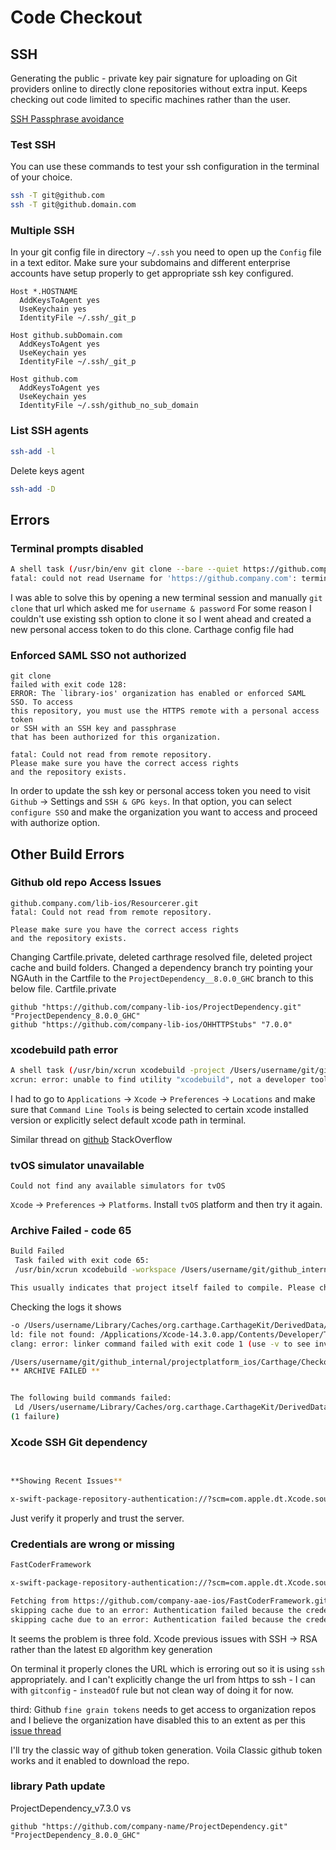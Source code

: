 # Code Checkout

## SSH

Generating the public - private key pair signature for uploading on Git providers online to directly clone repositories without extra input.
Keeps checking out code limited to specific machines rather than the user.

[SSH Passphrase avoidance](https://superuser.com/questions/988185/how-to-avoid-being-asked-enter-passphrase-for-key-when-im-doing-ssh-operatio)

### Test SSH

You can use these commands to test your ssh configuration in the terminal of your choice.

```bash
ssh -T git@github.com
ssh -T git@github.domain.com
```

### Multiple SSH

In your git config file in directory `~/.ssh` you need to open up the `Config` file in a text editor.
Make sure your subdomains and different enterprise accounts have setup properly to get appropriate ssh key configured.

```text
Host *.HOSTNAME
  AddKeysToAgent yes
  UseKeychain yes
  IdentityFile ~/.ssh/_git_p

Host github.subDomain.com
  AddKeysToAgent yes
  UseKeychain yes
  IdentityFile ~/.ssh/_git_p

Host github.com
  AddKeysToAgent yes
  UseKeychain yes
  IdentityFile ~/.ssh/github_no_sub_domain
```

### List SSH agents

```bash
ssh-add -l
```

Delete keys agent

```bash
ssh-add -D
```

## Errors

### Terminal prompts disabled

```bash
A shell task (/usr/bin/env git clone --bare --quiet https://github.company.com/project/repo.git /Users/username/Library/Caches/org.carthage.CarthageKit/dependencies/OHHTTPStubs) failed with exit code 128:
fatal: could not read Username for 'https://github.company.com': terminal prompts disabled
```

I was able to solve this by opening a new terminal session and manually `git clone` that url which asked me for `username & password`
For some reason I couldn't use existing ssh option to clone it so I went ahead and created a new personal access token to do this clone.
Carthage config file had 

### Enforced SAML SSO not authorized

```text  
git clone 
failed with exit code 128:
ERROR: The `library-ios' organization has enabled or enforced SAML SSO. To access
this repository, you must use the HTTPS remote with a personal access token
or SSH with an SSH key and passphrase
that has been authorized for this organization.

fatal: Could not read from remote repository.
Please make sure you have the correct access rights
and the repository exists.
```

In order to update the ssh key or personal access token you need to visit `Github` -> Settings and `SSH & GPG keys`.
In that option, you can select `configure SSO` and make the organization you want to access and proceed with authorize option.

## Other Build Errors

### Github old repo Access Issues

```log
github.company.com/lib-ios/Resourcerer.git 
fatal: Could not read from remote repository.

Please make sure you have the correct access rights
and the repository exists.
```

Changing Cartfile.private, deleted carthrage resolved file, deleted project cache and build folders.
Changed a dependency branch 
try pointing your NGAuth in the Cartfile to the `ProjectDependency__8.0.0_GHC` branch to this below file.
Cartfile.private

```text
github "https://github.com/company-lib-ios/ProjectDependency.git" "ProjectDependency_8.0.0_GHC"
github "https://github.com/company-lib-ios/OHHTTPStubs" "7.0.0"
```

### xcodebuild path error

```bash
A shell task (/usr/bin/xcrun xcodebuild -project /Users/username/git/github_internal/projectplatform_ios/Carthage/Checkouts/FastCoderFramework/FastCoder.xcodeproj CODE_SIGNING_REQUIRED=NO CODE_SIGN_IDENTITY= CARTHAGE=YES -list) failed with exit code 72:
xcrun: error: unable to find utility "xcodebuild", not a developer tool or in PATH
```

I had to go to `Applications` -> `Xcode` -> `Preferences` -> `Locations` and make sure that `Command Line Tools` is being selected to certain xcode installed version or explicitly select default xcode path in terminal.

Similar thread on [github](https://github.com/XcodesOrg/XcodesApp/issues/254#issuecomment-1210938365) StackOverflow

### tvOS simulator unavailable

```text
Could not find any available simulators for tvOS
```

 `Xcode` -> `Preferences` -> `Platforms`. Install `tvOS` platform and then try it again.

### Archive Failed - code 65

```bash
Build Failed
 Task failed with exit code 65:
 /usr/bin/xcrun xcodebuild -workspace /Users/username/git/github_internal/projectplatform_ios/Carthage/Checkouts/OHHTTPStubs/OHHTTPStubs/OHHTTPStubs.xcworkspace -scheme OHHTTPStubs\ Mac\ Framework -configuration Release -derivedDataPath /Users/username/Library/Caches/org.carthage.CarthageKit/DerivedData/14.3_14E222b/OHHTTPStubs/7.0.0 ONLY_ACTIVE_ARCH=NO CODE_SIGNING_REQUIRED=NO CODE_SIGN_IDENTITY= CARTHAGE=YES archive VALIDATE_WORKSPACE=NO -archivePath /var/folders/2k/9fdzvdzx13nfcvq2p27r3zsc0000gp/T/OHHTTPStubs SKIP_INSTALL=YES GCC_INSTRUMENT_PROGRAM_FLOW_ARCS=NO CLANG_ENABLE_CODE_COVERAGE=NO STRIP_INSTALLED_PRODUCT=NO (launched in /Users/username/git/github_internal/projectplatform_ios/Carthage/Checkouts/OHHTTPStubs)

This usually indicates that project itself failed to compile. Please check the xcodebuild log for more details: /var/folders/2k/9fdzvdzx13nfcvq2p27r3zsc0000gp/T/carthage-xcodebuild.UgRayH.log
```

Checking the logs it shows 

```bash
-o /Users/username/Library/Caches/org.carthage.CarthageKit/DerivedData/14.3_14E222b/OHHTTPStubs/7.0.0/Build/Intermediates.noindex/ArchiveIntermediates/OHHTTPStubs\ Mac\ Framework/IntermediateBuildFilesPath/OHHTTPStubs.build/Release/OHHTTPStubs\ Mac\ Framework.build/Objects-normal/x86_64/Binary/OHHTTPStubs
ld: file not found: /Applications/Xcode-14.3.0.app/Contents/Developer/Toolchains/XcodeDefault.xctoolchain/usr/lib/arc/libarclite_macosx.a
clang: error: linker command failed with exit code 1 (use -v to see invocation)

/Users/username/git/github_internal/projectplatform_ios/Carthage/Checkouts/OHHTTPStubs/OHHTTPStubs/OHHTTPStubs.xcodeproj: warning: The macOS deployment target 'MACOSX_DEPLOYMENT_TARGET' is set to 10.9, but the range of supported deployment target versions is 10.13 to 13.3.99. (in target 'OHHTTPStubs Mac Framework' from project 'OHHTTPStubs')
** ARCHIVE FAILED **


The following build commands failed:
 Ld /Users/username/Library/Caches/org.carthage.CarthageKit/DerivedData/14.3_14E222b/OHHTTPStubs/7.0.0/Build/Intermediates.noindex/ArchiveIntermediates/OHHTTPStubs\ Mac\ Framework/IntermediateBuildFilesPath/OHHTTPStubs.build/Release/OHHTTPStubs\ Mac\ Framework.build/Objects-normal/x86_64/Binary/OHHTTPStubs normal x86_64 (in target 'OHHTTPStubs Mac Framework' from project 'OHHTTPStubs')
(1 failure)

```

### Xcode SSH Git dependency

```bash
  

**Showing Recent Issues**

x-swift-package-repository-authentication://?scm=com.apple.dt.Xcode.sourcecontrol.Git&url=git@github.com:company-aae-ios/CIMHAL.git#error=-1004&fingerprint=A764003173480B54C96167883ADB6B55CF7CFD1D415055AEDFF2E2C8A8147D03: Server SSH Fingerprint Failed to Verify
```

Just verify it properly and trust the server.

### Credentials are wrong or missing

```bash
FastCoderFramework

x-swift-package-repository-authentication://?scm=com.apple.dt.Xcode.sourcecontrol.Git&url=https://github.com/company-aae-ios/FastCoderFramework.git#error=-1005: github.com: Authentication failed because the credentials were missing

Fetching from https://github.com/company-aae-ios/FastCoderFramework.git
skipping cache due to an error: Authentication failed because the credentials were missing
skipping cache due to an error: Authentication failed because the credentials were missing
```

It seems the problem is three fold. 
Xcode previous issues with SSH -> RSA rather than the latest `ED` algorithm key generation

On terminal it properly clones the URL which is erroring out so it is using `ssh` appropriately.
and I can't explicitly change the url from https to ssh - I can with `gitconfig`  - `insteadOf` rule but not clean way of doing it for now.

third: 
Github `fine grain tokens` needs to get access to organization repos and I believe the organization have disabled this to an extent as per this [issue thread](https://github.com/orgs/community/discussions/40910)

I'll try the classic way of github token generation.
Voila Classic github token works and it enabled to download the repo.

### library Path update

ProjectDependency_v7.3.0 vs

```log
github "https://github.com/company-name/ProjectDependency.git" "ProjectDependency_8.0.0_GHC"
```
